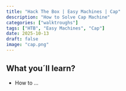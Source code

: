 ```yaml
---
title: "Hack The Box | Easy Machines | Cap"
description: "How to Solve Cap Machine"
categories: ["walktroughs"]
tags: ["HTB", "Easy Machines", "Cap"]
date: 2025-10-13
draft: false
image: "cap.png"
---
```


## What you´ll learn?
- How to ...
